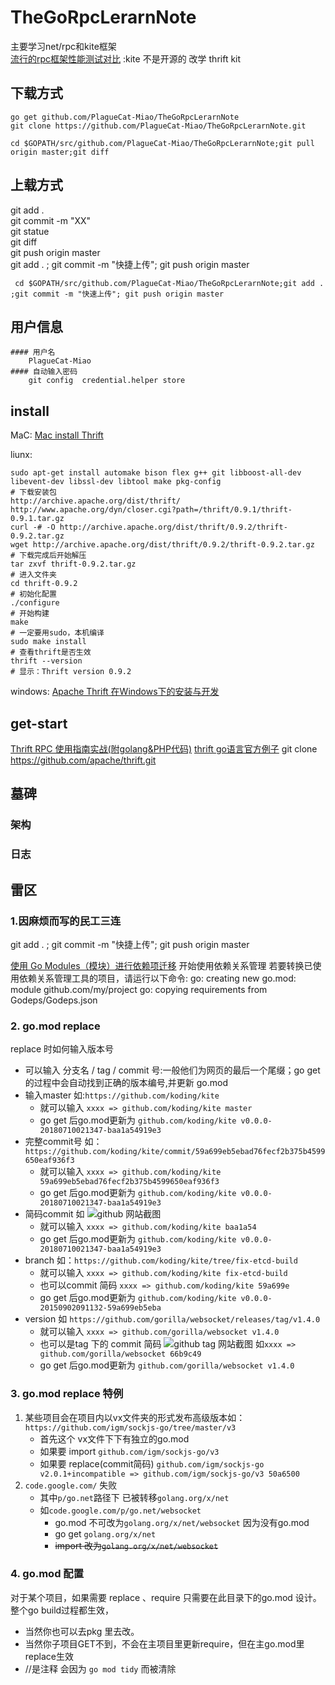 # TheGoRpcLerarnNote
主要学习net/rpc和kite框架 \
[流行的rpc框架性能测试对比](https://blog.csdn.net/quuqu/article/details/79304614) :kite 不是开源的 改学 thrift kit

## 下载方式

    go get github.com/PlagueCat-Miao/TheGoRpcLerarnNote  
    git clone https://github.com/PlagueCat-Miao/TheGoRpcLerarnNote.git
    
    cd $GOPATH/src/github.com/PlagueCat-Miao/TheGoRpcLerarnNote;git pull origin master;git diff  

## 上载方式

git add .   \
git commit -m "XX"   \
git statue   \
git diff   \
git push origin master   \
git add . ; git commit -m "快捷上传"; git push origin master

     cd $GOPATH/src/github.com/PlagueCat-Miao/TheGoRpcLerarnNote;git add . ;git commit -m "快速上传"; git push origin master 


## 用户信息
```
#### 用户名
    PlagueCat-Miao
#### 自动输入密码
    git config  credential.helper store
```
## install 
MaC:
    [Mac install Thrift](https://blog.csdn.net/liuxinmingcode/article/details/45567241)
    
liunx:

    sudo apt-get install automake bison flex g++ git libboost-all-dev libevent-dev libssl-dev libtool make pkg-config
    # 下载安装包
    http://archive.apache.org/dist/thrift/ 
    http://www.apache.org/dyn/closer.cgi?path=/thrift/0.9.1/thrift-0.9.1.tar.gz
    curl -# -O http://archive.apache.org/dist/thrift/0.9.2/thrift-0.9.2.tar.gz
    wget http://archive.apache.org/dist/thrift/0.9.2/thrift-0.9.2.tar.gz 
    # 下载完成后开始解压
    tar zxvf thrift-0.9.2.tar.gz
    # 进入文件夹
    cd thrift-0.9.2
    # 初始化配置
    ./configure
    # 开始构建
    make
    # 一定要用sudo，本机编译
    sudo make install
    # 查看thrift是否生效
    thrift --version
    # 显示：Thrift version 0.9.2

windows:
[Apache Thrift 在Windows下的安装与开发](https://blog.csdn.net/colouroo/article/details/38588297)

## get-start
[Thrift RPC 使用指南实战(附golang&PHP代码)](https://blog.csdn.net/liuxinmingcode/article/details/45696237)
[thrift go语言官方例子](https://www.jianshu.com/p/27f721c13c5d)
git clone https://github.com/apache/thrift.git


## 墓碑
### 架构

### 日志

## 雷区
### 1.因麻烦而写的民工三连
git add . ; git commit -m "快捷上传"; git push origin master

[使用 Go Modules（模块）进行依赖项迁移](https://studygolang.com/articles/23133?fr=sidebar)
开始使用依赖关系管理
若要转换已使用依赖关系管理工具的项目，请运行以下命令:
go: creating new go.mod: module github.com/my/project
go: copying requirements from Godeps/Godeps.json

### 2. go.mod replace
replace 时如何输入版本号
 - 可以输入 分支名  / tag / commit 号:一般他们为网页的最后一个尾缀；go get 的过程中会自动找到正确的版本编号,并更新 go.mod
 - 输入master 如:`https://github.com/koding/kite`
     - 就可以输入 `xxxx => github.com/koding/kite master`
     - go get 后go.mod更新为  `github.com/koding/kite v0.0.0-20180710021347-baa1a54919e3`
 - 完整commit号 如：`https://github.com/koding/kite/commit/59a699eb5ebad76fecf2b375b4599650eaf936f3`
    - 就可以输入 `xxxx => github.com/koding/kite 59a699eb5ebad76fecf2b375b4599650eaf936f3`
    - go get 后go.mod更新为  `github.com/koding/kite v0.0.0-20180710021347-baa1a54919e3`
 - 简码commit 如 ![github 网站截图]()
    - 就可以输入 `xxxx => github.com/koding/kite baa1a54`
    - go get 后go.mod更新为 `github.com/koding/kite v0.0.0-20180710021347-baa1a54919e3`
 - branch  如：`https://github.com/koding/kite/tree/fix-etcd-build`
    -  就可以输入 `xxxx => github.com/koding/kite fix-etcd-build`
    -  也可以commit 简码 `xxxx => github.com/koding/kite 59a699e`
    -  go get 后go.mod更新为 `github.com/koding/kite v0.0.0-20150902091132-59a699eb5eba`
 - version 如 `https://github.com/gorilla/websocket/releases/tag/v1.4.0` 
    -  就可以输入 `xxxx => github.com/gorilla/websocket v1.4.0`
    -  也可以是tag 下的 commit 简码 ![github tag 网站截图]() 如`xxxx => github.com/gorilla/websocket 66b9c49`
    -  go get 后go.mod更新为 `github.com/gorilla/websocket v1.4.0`
 ### 3. go.mod replace 特例
 1. 某些项目会在项目内以vx文件夹的形式发布高级版本如：`https://github.com/igm/sockjs-go/tree/master/v3`
    -  首先这个 vx文件下下有独立的go.mod
    -  如果要 import `github.com/igm/sockjs-go/v3`
    -  如果要 replace(commit简码) `github.com/igm/sockjs-go v2.0.1+incompatible => github.com/igm/sockjs-go/v3 50a6500` 
 2. `code.google.com/` 失败
    - 其中`p/go.net`路径下 已被转移`golang.org/x/net`
    - 如`code.google.com/p/go.net/websocket`
       - go.mod 不可改为`golang.org/x/net/websocket` 因为没有go.mod
       - go get `golang.org/x/net`
       - ~~import 改为`golang.org/x/net/websocket`~~
 
 ### 4. go.mod 配置
 对于某个项目，如果需要 replace 、require 只需要在此目录下的go.mod 设计。整个go build过程都生效，
  - 当然你也可以去pkg 里去改。
  - 当然你子项目GET不到，不会在主项目里更新require，但在主go.mod里replace生效
  - //是注释 会因为 `go mod tidy` 而被清除 
  